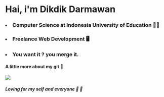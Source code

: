 # Hai, i'm Dikdik Darmawan
### <li> Computer Science at Indonesia University of Education 👨‍🎓
### <li> Freelance Web Development  🖥️
### <li> You want it ? you merge it.

####  A little more about my git  🦾
  <img src="https://github-readme-stats.vercel.app/api/top-langs/?username=darmawan06&layout=compact](https://github-readme-stats.vercel.app/api/top-langs/?username=darmawan06&layout=compact)](https://github.com/anuraghazra/github-readme-stats)" />


  #### <i> Loving for my self and everyone  💙 💙 </i>
